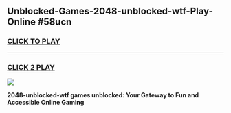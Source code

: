 
## Unblocked-Games-2048-unblocked-wtf-Play-Online #58ucn
<h3>
<a href="https://news.freeplayer.one?title=2048-unblocked-wtf&ref=3">CLICK TO PLAY</a></h3>
<hr>

<h3>
<a href="https://news.freeplayer.one?title=2048-unblocked-wtf&ref=3">CLICK 2 PLAY</a>
  
</h3>

<a href="https://news.freeplayer.one?title=2048-unblocked-wtf&ref=3"><img src="https://clearcache.store/games.png"></a>


**2048-unblocked-wtf games unblocked: Your Gateway to Fun and Accessible Online Gaming**
